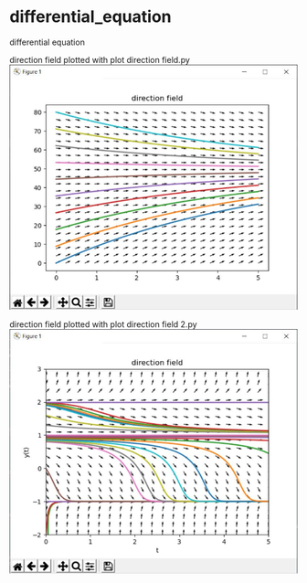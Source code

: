 # differential_equation
differential equation

direction field plotted with plot direction field.py
![alt text](https://github.com/dong-zhan/differential_equation/blob/main/direction%20field.JPG)

direction field plotted with plot direction field 2.py
![alt text](https://github.com/dong-zhan/differential_equation/blob/main/direction%20field%202.JPG)
